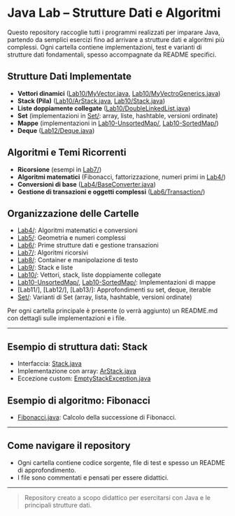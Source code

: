 # Java Lab – Strutture Dati e Algoritmi

Questo repository raccoglie tutti i programmi realizzati per imparare Java, partendo da semplici esercizi fino ad arrivare a strutture dati e algoritmi più complessi. Ogni cartella contiene implementazioni, test e varianti di strutture dati fondamentali, spesso accompagnate da README specifici.

## Strutture Dati Implementate

- **Vettori dinamici** ([Lab10/MyVector.java](src/Lab10/MyVector.java), [Lab10/MyVectroGenerics.java](src/Lab10/MyVectroGenerics.java))
- **Stack (Pila)** ([Lab10/ArStack.java](src/Lab10/ArStack.java), [Lab10/Stack.java](src/Lab10/Stack.java))
- **Liste doppiamente collegate** ([Lab10/DoubleLinkedList.java](src/Lab10/DoubleLinkedList.java))
- **Set** (implementazioni in [Set/](src/Set/): array, liste, hashtable, versioni ordinate)
- **Mappe** (implementazioni in [Lab10-UnsortedMap/](src/Lab10-UnsortedMap/), [Lab10-SortedMap/](src/Lab10-SortedMap/))
- **Deque** ([Lab12/Deque.java](src/Lab12/Deque.java))

## Algoritmi e Temi Ricorrenti

- **Ricorsione** (esempi in [Lab7/](src/Lab7/))
- **Algoritmi matematici** (Fibonacci, fattorizzazione, numeri primi in [Lab4/](src/Lab4/))
- **Conversioni di base** ([Lab4/BaseConverter.java](src/Lab4/BaseConverter.java))
- **Gestione di transazioni e oggetti complessi** ([Lab6/Transaction/](src/Lab6/Transaction/))

## Organizzazione delle Cartelle

- [Lab4/](src/Lab4/): Algoritmi matematici e conversioni
- [Lab5/](src/Lab5/): Geometria e numeri complessi
- [Lab6/](src/Lab6/): Prime strutture dati e gestione transazioni
- [Lab7/](src/Lab7/): Algoritmi ricorsivi
- [Lab8/](src/Lab8/): Container e manipolazione di testo
- [Lab9/](src/Lab9/): Stack e liste
- [Lab10/](src/Lab10/): Vettori, stack, liste doppiamente collegate
- [Lab10-UnsortedMap/](src/Lab10-UnsortedMap/), [Lab10-SortedMap/](src/Lab10-SortedMap/): Implementazioni di mappe
- [Lab11/], [Lab12/], [Lab13/]: Approfondimenti su set, deque, iterable
- [Set/](src/Set/): Varianti di Set (array, lista, hashtable, versioni ordinate)

Per ogni cartella principale è presente (o verrà aggiunto) un README.md con dettagli sulle implementazioni e i file.

---

## Esempio di struttura dati: Stack

- Interfaccia: [Stack.java](src/Lab10/Stack.java)
- Implementazione con array: [ArStack.java](src/Lab10/ArStack.java)
- Eccezione custom: [EmptyStackException.java](src/Lab10/EmptyStackException.java)

## Esempio di algoritmo: Fibonacci

- [Fibonacci.java](src/Lab4/Fibonacci.java): Calcolo della successione di Fibonacci.

---

## Come navigare il repository

- Ogni cartella contiene codice sorgente, file di test e spesso un README di approfondimento.
- I file sono commentati e pensati per essere didattici.

---

> Repository creato a scopo didattico per esercitarsi con Java e le principali strutture dati.
